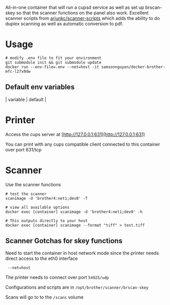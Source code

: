 All-in-one container that will run a cupsd service as well as set up brscan-skey so that the scanner functions on the panel also work. Excellent scanner scripts from [arjunkc/scanner-scripts](https://github.com/arjunkc/scanner-scripts) which adds the ability to do duplex scanning as well as automatic conversion to pdf.


# Usage

```
# modify .env file to fit your environment
git submodule init && git submodule update
docker run --env-file=.env --net=host -it samsonnguyen/docker-brother-mfc-l27x0dw
```

## Default env variables

| variable | default |


# Printer

Access the cups server at [http://127.0.0.1:631](http://127.0.0.1:631)

You can print with any cups compatible client connected to this container over port 631/tcp

# Scanner

Use the scanner functions

```
# test the scanner
scanimage -d 'brother4:net1;dev0' -T

# view all available options
docker exec [container] scanimage -d 'brother4:net1;dev0' -h

# This outputs directly to your host
docker exec [container] scanimage --format "tiff" > test.tiff
```

## Scanner Gotchas for skey functions

Need to start the container in host network mode since the printer needs direct access to the eth0 interface

```
 --net=host
```

The printer needs to connect over port `54925/udp`

Configurations and scripts are in `/opt/brother/scanner/brscan-skey`

Scans will go to to the `/scans` volume